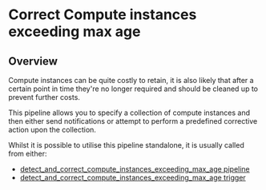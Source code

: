 # Correct Compute instances exceeding max age

## Overview

Compute instances can be quite costly to retain, it is also likely that after a certain point in time they're no longer required and should be cleaned up to prevent further costs.

This pipeline allows you to specify a collection of compute instances and then either send notifications or attempt to perform a predefined corrective action upon the collection.

Whilst it is possible to utilise this pipeline standalone, it is usually called from either:
- [detect_and_correct_compute_instances_exceeding_max_age pipeline](https://hub.flowpipe.io/mods/turbot/gcp_thrifty/pipelines/gcp_thrifty.pipeline.detect_and_correct_compute_instances_exceeding_max_age)
- [detect_and_correct_compute_instances_exceeding_max_age trigger](https://hub.flowpipe.io/mods/turbot/gcp_thrifty/triggers/gcp_thrifty.trigger.query.detect_and_correct_compute_instances_exceeding_max_age)